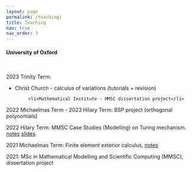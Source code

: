 ```yaml
---
layout: page
permalink: /teaching/
title: Teaching
nav: true
nav_order: 3
---
```


#### University of Oxford 

 <p>&nbsp;</p> 

2023 Trinity Term: 
<ul>
         <li>Christ Church - calculus of variations (tutorials + revision)</li>

         <li>Mathematical Institute - MMSC dissertation project</li>
</ul>

2022 Michaelmas Term - 2023 Hilary Term: BSP project (orthogonal polynomials)

2022 Hilary Term: MMSC Case Studies (Modelling) on Turing mechanism.  <a href='https://kaibohu.github.io/homepage/Turing-pattern.pdf'>notes</a>  <a href='https://kaibohu.github.io/homepage/Turing-slides.pdf'>slides</a>

2021 Michaelmas Term: Finite element exterior calculus, <a href='https://kaibohu.github.io/homepage/feec_slides.pdf'>notes</a>

2021:  MSc in Mathematical Modelling and Scientific Computing (MMSC), dissertation project

 